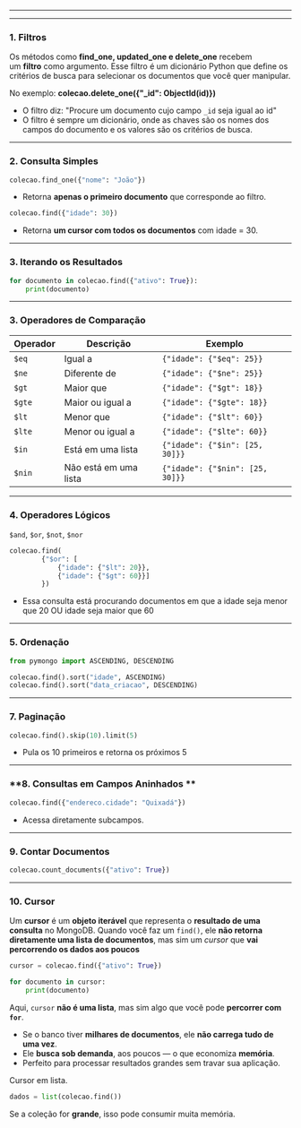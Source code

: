 
---

---
### **1. Filtros**

Os métodos como **find_one, updated_one e delete_one** recebem um **filtro** como argumento. Esse filtro é um dicionário Python que define os critérios de busca para selecionar os documentos que você quer manipular.

No exemplo: **colecao.delete_one({"_id": ObjectId(id)})**

- O filtro diz:  "Procure um documento cujo campo `_id` seja igual ao id"
- O filtro é sempre um dicionário, onde as chaves são os nomes dos campos do documento e os valores são os critérios de busca.

---

### **2. Consulta Simples**
```python
colecao.find_one({"nome": "João"})
```
- Retorna **apenas o primeiro documento** que corresponde ao filtro.

```python
colecao.find({"idade": 30})
```
- Retorna **um cursor com todos os documentos** com idade = 30.

---
### **3. Iterando os Resultados**
```python
for documento in colecao.find({"ativo": True}):
    print(documento)
```

---
###  **3. Operadores de Comparação**

| Operador | Descrição             | Exemplo                         |
| -------- | --------------------- | ------------------------------- |
| `$eq`    | Igual a               | `{"idade": {"$eq": 25}}`        |
| `$ne`    | Diferente de          | `{"idade": {"$ne": 25}}`        |
| `$gt`    | Maior que             | `{"idade": {"$gt": 18}}`        |
| `$gte`   | Maior ou igual a      | `{"idade": {"$gte": 18}}`       |
| `$lt`    | Menor que             | `{"idade": {"$lt": 60}}`        |
| `$lte`   | Menor ou igual a      | `{"idade": {"$lte": 60}}`       |
| `$in`    | Está em uma lista     | `{"idade": {"$in": [25, 30]}}`  |
| `$nin`   | Não está em uma lista | `{"idade": {"$nin": [25, 30]}}` |

---
### **4. Operadores Lógicos**

`$and`, `$or`, `$not`, `$nor`

```python
colecao.find(
		{"$or": [
			{"idade": {"$lt": 20}},
			{"idade": {"$gt": 60}}]
		})
```
- Essa consulta está procurando documentos em que a idade seja menor que 20 OU idade seja maior que 60

---
### **5. Ordenação**
```python
from pymongo import ASCENDING, DESCENDING

colecao.find().sort("idade", ASCENDING)
colecao.find().sort("data_criacao", DESCENDING)
```

---
### **7. Paginação**

```python
colecao.find().skip(10).limit(5)
```
- Pula os 10 primeiros e retorna os próximos 5

---
### **8. Consultas em Campos Aninhados **
```python
colecao.find({"endereco.cidade": "Quixadá"})
```
- Acessa diretamente subcampos.

---
### **9. Contar Documentos**
```python
colecao.count_documents({"ativo": True})
```

---
### **10. Cursor**

Um **cursor** é um **objeto iterável** que representa o **resultado de uma consulta** no MongoDB. Quando você faz um `find()`, ele **não retorna diretamente uma lista de documentos**, mas sim um _cursor_ que **vai percorrendo os dados aos poucos**

```python
cursor = colecao.find({"ativo": True})

for documento in cursor:
    print(documento)
```

Aqui, `cursor` **não é uma lista**, mas sim algo que você pode **percorrer com `for`**.

- Se o banco tiver **milhares de documentos**, ele **não carrega tudo de uma vez**.
- Ele **busca sob demanda**, aos poucos — o que economiza **memória**.
- Perfeito para processar resultados grandes sem travar sua aplicação.

Cursor em lista.

```python
dados = list(colecao.find())
```

Se a coleção for **grande**, isso pode consumir muita memória.

